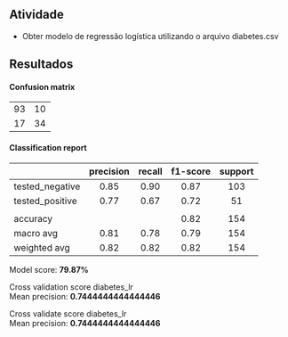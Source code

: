 ## Atividade

- Obter modelo de regressão logística utilizando o arquivo diabetes.csv

## Resultados

#### Confusion matrix

|  |  |
| :---: | :---: |
| 93 | 10 |
| 17 | 34 |

#### Classification report

|  | precision | recall | f1-score | support |
| :--- | :---: | :---: | :---: | :---: |
| tested_negative | 0.85 | 0.90 | 0.87 | 103 |
| tested_positive | 0.77 | 0.67 | 0.72 | 51 |
| |
| accuracy |  |  | 0.82 | 154 |
| macro avg | 0.81 | 0.78 | 0.79 | 154 |
| weighted avg | 0.82 | 0.82 | 0.82 | 154 |

Model score: **79.87%**

Cross validation score diabetes_lr  
Mean precision: **0.7444444444444446**

Cross validate score diabetes_lr  
Mean precision: **0.7444444444444446**
